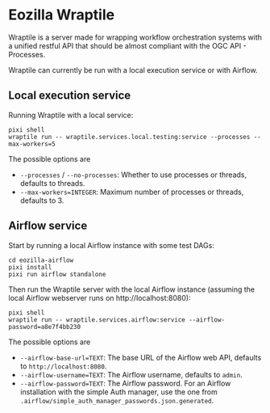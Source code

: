 # Eozilla Wraptile

Wraptile is a server made for wrapping workflow orchestration 
systems with a unified restful API that should be almost compliant
with the OGC API - Processes.

Wraptile can currently be run with a local execution service or 
with Airflow.

## Local execution service

Running Wraptile with a local service:

```commandline
pixi shell
wraptile run -- wraptile.services.local.testing:service --processes --max-workers=5
```

The possible options are

* `--processes` /  `--no-processes`: Whether to use processes or threads, defaults
  to threads.
* `--max-workers=INTEGER`: Maximum number of processes or threads, defaults to 3.

## Airflow service

Start by running a local Airflow instance with some test DAGs:
```commandline
cd eozilla-airflow
pixi install
pixi run airflow standalone
```

Then run the Wraptile server with the local Airflow instance (assuming
the local Airflow webserver runs on http://localhost:8080):

```commandline
pixi shell
wraptile run -- wraptile.services.airflow:service --airflow-password=a8e7f4bb230
```

The possible options are

* `--airflow-base-url=TEXT`: The base URL of the Airflow web API, defaults to 
  `http://localhost:8080`. 
* `--airflow-username=TEXT`: The Airflow username, defaults to `admin`. 
* `--airflow-password=TEXT`: The Airflow password. 
  For an Airflow installation with the simple Auth manager, use the one from
  `.airflow/simple_auth_manager_passwords.json.generated`.


